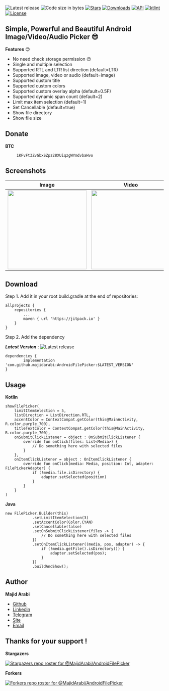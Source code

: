 ![Latest release](https://img.shields.io/github/v/release/majidarabi/androidfilepicker?color=%2308c94d)
![Code size in bytes](https://img.shields.io/github/languages/code-size/majidarabi/androidfilepicker)
[![Stars](https://img.shields.io/github/stars/MajidArabi/AndroidFilePicker)](https://github.com/MajidArabi/AndroidFilePicker/stargazers)
[![Downloads](https://jitpack.io/v/MajidArabi/AndroidFilePicker/month.svg)](https://jitpack.io/#MajidArabi/AndroidFilePicker)
[![API](https://img.shields.io/badge/API-21%2B-blue.svg?style=flat)](https://android-arsenal.com/api?level=21)
[![ktlint](https://img.shields.io/badge/code%20style-%E2%9D%A4-FF4081.svg)](https://ktlint.github.io/)
[![License](https://img.shields.io/badge/license-Apache%202-4EB1BA.svg)](https://www.apache.org/licenses/LICENSE-2.0.html)


## Simple, Powerful and Beautiful Android Image/Video/Audio Picker 😎
**Features** 😍
 - No need check storage permission 😉
 - Single and multiple selection
 - Supported RTL and LTR list direction (default=LTR)
 - Supported image, video or audio (default=image)
 - Supported custom title
 - Supported custom colors
 - Supported custom overlay alpha (default=0.5F)
 - Supported dynamic span count (default=2)
 - Limit max item selection (default=1)
 - Set Cancellable (default=true)
 - Show file directory
 - Show file size

## Donate

**BTC** 
  
         1KFvFt3ZvGbxSZpz28XUiqzgWYmdvbaHvo

## Screenshots

| Image | Video | Audio
|--|--|--|
| <img src="https://github.com/MajidArabi/FilePicker/blob/master/screenshots/image.png" width="250" /> | <img src="https://github.com/MajidArabi/FilePicker/blob/master/screenshots/video.png" width="250" /> | <img src="https://github.com/MajidArabi/FilePicker/blob/master/screenshots/audio.png" width="250" />

## Download

Step 1. Add it in your root build.gradle at the end of repositories:

	allprojects {
		repositories {
			...
			maven { url 'https://jitpack.io' }
		}
	}
  
Step 2. Add the dependency

***Latest Version*** : ![Latest release](https://img.shields.io/github/v/release/majidarabi/androidfilepicker?color=%2308c94d)

	dependencies {
	        implementation 'com.github.majidarabi:AndroidFilePicker:$LATEST_VERSION'
	}

## Usage

**Kotlin**

	showFilePicker(
        limitItemSelection = 5,
        listDirection = ListDirection.RTL,
        accentColor = ContextCompat.getColor(this@MainActivity, R.color.purple_700),
        titleTextColor = ContextCompat.getColor(this@MainActivity, R.color.purple_700),
        onSubmitClickListener = object : OnSubmitClickListener {
            override fun onClick(files: List<Media>) {
                // Do something here with selected files
            }
        },
        onItemClickListener = object : OnItemClickListener {
            override fun onClick(media: Media, position: Int, adapter: FilePickerAdapter) {
                if (!media.file.isDirectory) {
                    adapter.setSelected(position)
                }
            }
        }
    )
	
**Java**
	
	new FilePicker.Builder(this)
                .setLimitItemSelection(3)
                .setAccentColor(Color.CYAN)
                .setCancellable(false)
                .setOnSubmitClickListener(files -> {
                    // Do something here with selected files
                })
                .setOnItemClickListener((media, pos, adapter) -> {
                    if (!media.getFile().isDirectory()) {
                        adapter.setSelected(pos);
                    }
                })
                .buildAndShow();

## Author

**Majid Arabi**
- [Github](https://github.com/MajidArabi)
- [Linkedin](https://www.linkedin.com/in/majid-arabi-673855129/)
- [Telegram](https://t.me/one_developer)
- [Site](http://one-developer.ir)
- [Email](mailto:majidarabi73@gmail.com)

## Thanks for your support !
**Stargazers**

[![Stargazers repo roster for @MajidArabi/AndroidFilePicker](https://reporoster.com/stars/dark/MajidArabi/AndroidFilePicker)](https://github.com/MajidArabi/AndroidFilePicker/stargazers)

**Forkers**

[![Forkers repo roster for @MajidArabi/AndroidFilePicker](https://reporoster.com/forks/dark/MajidArabi/AndroidFilePicker)](https://github.com/MajidArabi/AndroidFilePicker/network/members)
